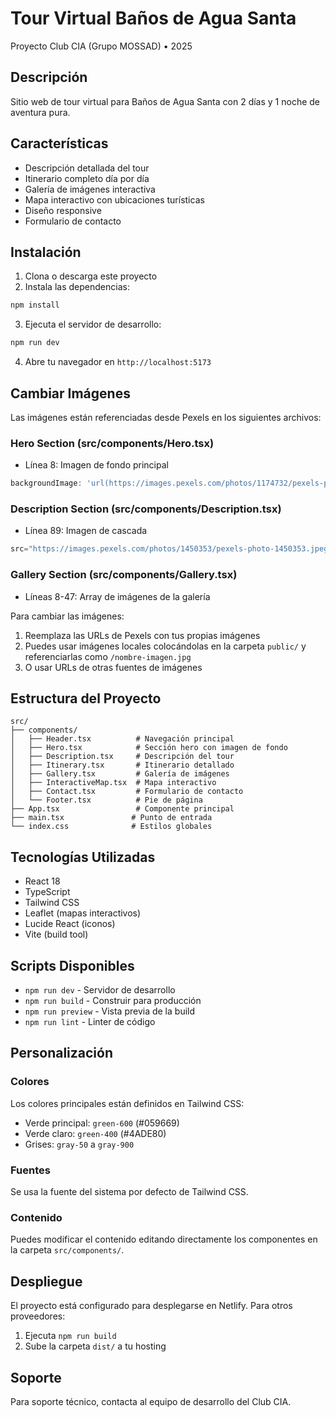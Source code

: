 # Tour Virtual Baños de Agua Santa

Proyecto Club CIA (Grupo MOSSAD) • 2025

## Descripción
Sitio web de tour virtual para Baños de Agua Santa con 2 días y 1 noche de aventura pura.

## Características
- Descripción detallada del tour
- Itinerario completo día por día
- Galería de imágenes interactiva
- Mapa interactivo con ubicaciones turísticas
- Diseño responsive
- Formulario de contacto

## Instalación

1. Clona o descarga este proyecto
2. Instala las dependencias:
```bash
npm install
```

3. Ejecuta el servidor de desarrollo:
```bash
npm run dev
```

4. Abre tu navegador en `http://localhost:5173`

## Cambiar Imágenes

Las imágenes están referenciadas desde Pexels en los siguientes archivos:

### Hero Section (src/components/Hero.tsx)
- Línea 8: Imagen de fondo principal
```javascript
backgroundImage: 'url(https://images.pexels.com/photos/1174732/pexels-photo-1174732.jpeg?auto=compress&cs=tinysrgb&w=1920&h=1080&fit=crop)'
```

### Description Section (src/components/Description.tsx)
- Línea 89: Imagen de cascada
```javascript
src="https://images.pexels.com/photos/1450353/pexels-photo-1450353.jpeg?auto=compress&cs=tinysrgb&w=800"
```

### Gallery Section (src/components/Gallery.tsx)
- Líneas 8-47: Array de imágenes de la galería

Para cambiar las imágenes:
1. Reemplaza las URLs de Pexels con tus propias imágenes
2. Puedes usar imágenes locales colocándolas en la carpeta `public/` y referenciarlas como `/nombre-imagen.jpg`
3. O usar URLs de otras fuentes de imágenes

## Estructura del Proyecto

```
src/
├── components/
│   ├── Header.tsx          # Navegación principal
│   ├── Hero.tsx            # Sección hero con imagen de fondo
│   ├── Description.tsx     # Descripción del tour
│   ├── Itinerary.tsx       # Itinerario detallado
│   ├── Gallery.tsx         # Galería de imágenes
│   ├── InteractiveMap.tsx  # Mapa interactivo
│   ├── Contact.tsx         # Formulario de contacto
│   └── Footer.tsx          # Pie de página
├── App.tsx                 # Componente principal
├── main.tsx               # Punto de entrada
└── index.css              # Estilos globales
```

## Tecnologías Utilizadas

- React 18
- TypeScript
- Tailwind CSS
- Leaflet (mapas interactivos)
- Lucide React (iconos)
- Vite (build tool)

## Scripts Disponibles

- `npm run dev` - Servidor de desarrollo
- `npm run build` - Construir para producción
- `npm run preview` - Vista previa de la build
- `npm run lint` - Linter de código

## Personalización

### Colores
Los colores principales están definidos en Tailwind CSS:
- Verde principal: `green-600` (#059669)
- Verde claro: `green-400` (#4ADE80)
- Grises: `gray-50` a `gray-900`

### Fuentes
Se usa la fuente del sistema por defecto de Tailwind CSS.

### Contenido
Puedes modificar el contenido editando directamente los componentes en la carpeta `src/components/`.

## Despliegue

El proyecto está configurado para desplegarse en Netlify. Para otros proveedores:

1. Ejecuta `npm run build`
2. Sube la carpeta `dist/` a tu hosting

## Soporte

Para soporte técnico, contacta al equipo de desarrollo del Club CIA.